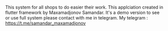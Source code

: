This system for all shops to do easier their work.
This applciation created in flutter framework by Maxamadjonov Samandar.
It's a demo version to see or use full system please contact with me in telegram.
My telegram : https://t.me/samandar_maxamadjonov
